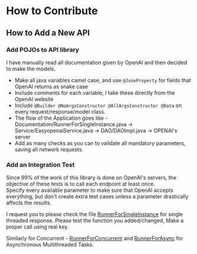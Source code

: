 # How to Contribute

## How to Add a New API

### Add POJOs to API library
I have manually read all documentation given by OpenAI and then decided to make the models. 

- Make all java variables camel case, and use `@JsonProperty` for fields that OpenAI returns as snake case
- Include comments for each variable, I take these directly from the OpenAI website
- Include `@Builder @NoArgsConstructor @AllArgsConstructor @Data` on every request/response/model class.
- The flow of the Application goes like - Documentation/RunnerForSingleInstance.java -> Service/EasyopenaiService.java -> DAO/DAOImpl.java -> OPENAI's server
- Add as many checks as you can to validate all mandatory parameters, saving all network requests.

### Add an Integration Test
Since 99% of the work of this library is done on OpenAI's servers, the objective of these tests is to call each endpoint at least once.  
Specify every available parameter to make sure that OpenAI accepts everything, but don't create extra test cases unless a parameter drastically affects the results.  

I request you to please check the file [RunnerForSingleInstance](https://github.com/namankhurpia/Easy-open-ai/blob/main/src/main/java/io/github/namankhurpia/Documentation/RunnerForSingleInstance.java) for single threaded response. Please test the function you added/changed, Make a proper call using real key.

Similarly for Concurrent - [RunnerForConcurrent](https://github.com/namankhurpia/Easy-open-ai/blob/main/src/main/java/io/github/namankhurpia/Documentation/RunnerForConcurrent.java)  and [RunnerForAsync](https://github.com/namankhurpia/Easy-open-ai/blob/main/src/main/java/io/github/namankhurpia/Documentation/RunnerForAsync.java) for Asynchronous Multithreaded Tasks.